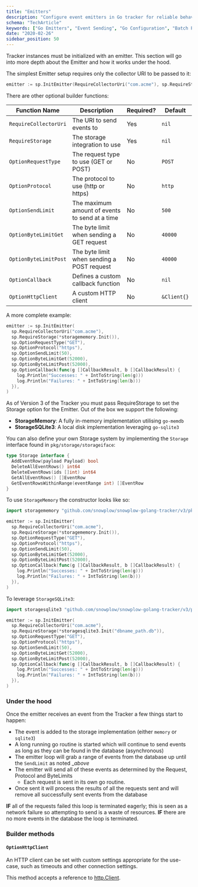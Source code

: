 ```yaml
---
title: "Emitters"
description: "Configure event emitters in Go tracker for reliable behavioral data transmission to collectors."
schema: "TechArticle"
keywords: ["Go Emitters", "Event Sending", "Go Configuration", "Batch Processing", "Event Delivery", "Transport Layer"]
date: "2020-02-26"
sidebar_position: 50
---
```


Tracker instances must be initialized with an emitter. This section will go into more depth about the Emitter and how it works under the hood.

The simplest Emitter setup requires only the collector URI to be passed to it:

```go
emitter := sp.InitEmitter(RequireCollectorUri("com.acme"), sp.RequireStorage(*storagememory.Init()))
```

There are other optional builder functions:

| **Function Name** | **Description** | **Required?** | **Default** |
| --- | --- | --- | --- |
| `RequireCollectorUri` | The URI to send events to | Yes | `nil` |
| `RequireStorage` | The storage integration to use | Yes | `nil` |
| `OptionRequestType` | The request type to use (GET or POST) | No | `POST` |
| `OptionProtocol` | The protocol to use (http or https) | No | `http` |
| `OptionSendLimit` | The maximum amount of events to send at a time | No | `500` |
| `OptionByteLimitGet` | The byte limit when sending a GET request | No | `40000` |
| `OptionByteLimitPost` | The byte limit when sending a POST request | No | `40000` |
| `OptionCallback` | Defines a custom callback function | No | `nil` |
| `OptionHttpClient` | A custom HTTP client | No | `&Client{}` |

A more complete example:

```go
emitter := sp.InitEmitter(
  sp.RequireCollectorUri("com.acme"),
  sp.RequireStorage(*storagememory.Init()),
  sp.OptionRequestType("GET"),
  sp.OptionProtocol("https"),
  sp.OptionSendLimit(50),
  sp.OptionByteLimitGet(52000),
  sp.OptionByteLimitPost(52000),
  sp.OptionCallback(func(g []CallbackResult, b []CallbackResult) {
    log.Println("Successes: " + IntToString(len(g)))
    log.Println("Failures: " + IntToString(len(b)))
  }),
)
```

As of Version 3 of the Tracker you must pass RequireStorage to set the Storage option for the Emitter. Out of the box we support the following:

- **StorageMemory**: A fully in-memory implementation utilising `go-memdb`
- **StorageSQLite3**: A local disk implementation leveraging `go-sqlite3`

You can also define your own Storage system by implementing the `Storage` interface found in `pkg/storage/storageiface`:

```go
type Storage interface {
  AddEventRow(payload Payload) bool
  DeleteAllEventRows() int64
  DeleteEventRows(ids []int) int64
  GetAllEventRows() []EventRow
  GetEventRowsWithinRange(eventRange int) []EventRow
}
```

To use `StorageMemory` the constructor looks like so:

```go
import storagememory "github.com/snowplow/snowplow-golang-tracker/v3/pkg/storage/memory"

emitter := sp.InitEmitter(
  sp.RequireCollectorUri("com.acme"),
  sp.RequireStorage(*storagememory.Init()),
  sp.OptionRequestType("GET"),
  sp.OptionProtocol("https"),
  sp.OptionSendLimit(50),
  sp.OptionByteLimitGet(52000),
  sp.OptionByteLimitPost(52000),
  sp.OptionCallback(func(g []CallbackResult, b []CallbackResult) {
    log.Println("Successes: " + IntToString(len(g)))
    log.Println("Failures: " + IntToString(len(b)))
  }),
)
```

To leverage `StorageSQLite3`:

```go
import storagesqlite3 "github.com/snowplow/snowplow-golang-tracker/v3/pkg/storage/sqlite3"

emitter := sp.InitEmitter(
  sp.RequireCollectorUri("com.acme"),
  sp.RequireStorage(*storagesqlite3.Init("dbname_path.db")),
  sp.OptionRequestType("GET"),
  sp.OptionProtocol("https"),
  sp.OptionSendLimit(50),
  sp.OptionByteLimitGet(52000),
  sp.OptionByteLimitPost(52000),
  sp.OptionCallback(func(g []CallbackResult, b []CallbackResult) {
    log.Println("Successes: " + IntToString(len(g)))
    log.Println("Failures: " + IntToString(len(b)))
  }),
)
```

### Under the hood

Once the emitter receives an event from the Tracker a few things start to happen:

- The event is added to the storage implementation (either `memory` or `sqlite3`)
- A long running go routine is started which will continue to send events as long as they can be found in the database (asynchronous)
- The emitter loop will grab a range of events from the database up until the `SendLimit` as noted __above_
- The emitter will send all of these events as determined by the Request, Protocol and ByteLimits
    - Each request is sent in its own go routine.
- Once sent it will process the results of all the requests sent and will remove all successfully sent events from the database

**IF** all of the requests failed this loop is terminated eagerly; this is seen as a network failure so attempting to send is a waste of resources. **IF** there are no more events in the database the loop is terminated.

### Builder methods

#### `OptionHttpClient`

An HTTP client can be set with custom settings appropriate for the use-case, such as timeouts and other connection settings.

This method accepts a reference to [http.Client](https://golang.org/pkg/net/http/#Client).
